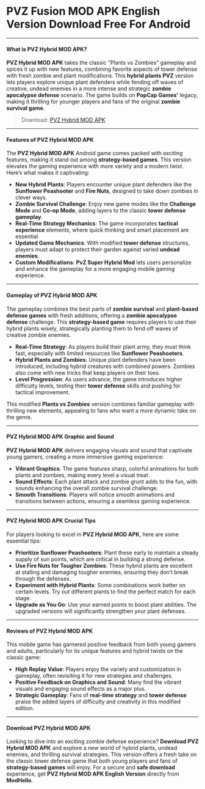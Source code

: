 # PVZ Fusion MOD APK English Version Download Free For Android

---

#### What is PVZ Hybrid MOD APK?

**PVZ Hybrid MOD APK** takes the classic "Plants vs Zombies" gameplay and spices it up with new features, combining favorite aspects of tower defense with fresh zombie and plant modifications. This **hybrid plants PVZ** version lets players explore unique plant defenders while fending off waves of creative, undead enemies in a more intense and strategic **zombie apocalypse defense** scenario. The game builds on **PopCap Games'** legacy, making it thrilling for younger players and fans of the original **zombie survival game**.

>Download: [PVZ Hybrid MOD APK](https://s.net.vn/pvz-hybrid-mod-apk)

---

#### Features of PVZ Hybrid MOD APK

The **PVZ Hybrid MOD APK** Android game comes packed with exciting features, making it stand out among **strategy-based games**. This version elevates the gaming experience with more variety and a modern twist. Here’s what makes it captivating:

- **New Hybrid Plants**: Players encounter unique plant defenders like the **Sunflower Peashooter** and **Fire Nuts**, designed to take down zombies in clever ways.
- **Zombie Survival Challenge**: Enjoy new game modes like the **Challenge Mode** and **Co-op Mode**, adding layers to the classic **tower defense gameplay**.
- **Real-Time Strategy Mechanics**: The game incorporates **tactical experience** elements, where quick thinking and smart placement are essential.
- **Updated Game Mechanics**: With modified **tower defense** structures, players must adapt to protect their garden against varied **undead enemies**.
- **Custom Modifications**: **PvZ Super Hybrid Mod** lets users personalize and enhance the gameplay for a more engaging mobile gaming experience.

---

#### Gameplay of PVZ Hybrid MOD APK

The gameplay combines the best parts of **zombie survival** and **plant-based defense games** with fresh additions, offering a **zombie apocalypse defense** challenge. This **strategy-based game** requires players to use their hybrid plants wisely, strategically planting them to fend off waves of creative zombie enemies. 

- **Real-Time Strategy**: As players build their plant army, they must think fast, especially with limited resources like **Sunflower Peashooters**.
- **Hybrid Plants and Zombies**: Unique plant defenders have been introduced, including hybrid creatures with combined powers. Zombies also come with new tricks that keep players on their toes.
- **Level Progression**: As users advance, the game introduces higher difficulty levels, testing their **tower defense** skills and pushing for tactical improvement.

This modified **Plants vs Zombies** version combines familiar gameplay with thrilling new elements, appealing to fans who want a more dynamic take on the genre.

---

#### PVZ Hybrid MOD APK Graphic and Sound

**PVZ Hybrid MOD APK** delivers engaging visuals and sound that captivate young gamers, creating a more immersive gaming experience:

- **Vibrant Graphics**: The game features sharp, colorful animations for both plants and zombies, making every level a visual treat.
- **Sound Effects**: Each plant attack and zombie grunt adds to the fun, with sounds enhancing the overall zombie survival challenge.
- **Smooth Transitions**: Players will notice smooth animations and transitions between actions, ensuring a seamless gaming experience.

---

#### PVZ Hybrid MOD APK Crucial Tips

For players looking to excel in **PVZ Hybrid MOD APK**, here are some essential tips:

- **Prioritize Sunflower Peashooters**: Plant these early to maintain a steady supply of sun points, which are critical in building a strong defense.
- **Use Fire Nuts for Tougher Zombies**: These hybrid plants are excellent at stalling and damaging tougher enemies, ensuring they don’t break through the defenses.
- **Experiment with Hybrid Plants**: Some combinations work better on certain levels. Try out different plants to find the perfect match for each stage.
- **Upgrade as You Go**: Use your earned points to boost plant abilities. The upgraded versions will significantly strengthen your plant defenses.

---

#### Reviews of PVZ Hybrid MOD APK

This mobile game has garnered positive feedback from both young gamers and adults, particularly for its unique features and hybrid twists on the classic game:

- **High Replay Value**: Players enjoy the variety and customization in gameplay, often revisiting it for new strategies and challenges.
- **Positive Feedback on Graphics and Sound**: Many find the vibrant visuals and engaging sound effects as a major plus.
- **Strategic Gameplay**: Fans of **real-time strategy** and **tower defense** praise the added layers of difficulty and creativity in this modified edition.

---

#### Download PVZ Hybrid MOD APK

Looking to dive into an exciting zombie defense experience? **Download PVZ Hybrid MOD APK** and explore a new world of hybrid plants, undead enemies, and thrilling survival strategies. This version offers a fresh take on the classic tower defense game that both young players and fans of **strategy-based games** will enjoy. For a secure and **safe download** experience, get **PVZ Hybrid MOD APK English Version** directly from **ModHello**.
